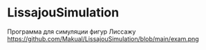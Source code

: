 # LissajouSimulation
Программа для симуляции фигур Лиссажу
https://github.com/Makual/LissajouSimulation/blob/main/exam.png
